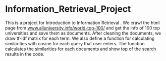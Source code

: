 # Information_Retrieval_Project
This is a project for Introduction to Information Retrieval . We crawl the html page from www.alluniversity.info/world-top-100/ and get the info of 100 top universities and save them as documents. After cleaning the documents, we draw tf-idf matrix for each term. We also define a function for calculating similarities with cosine for each query that user enters. The function calculates the similarities for each documents and show top of the search results in the code.
